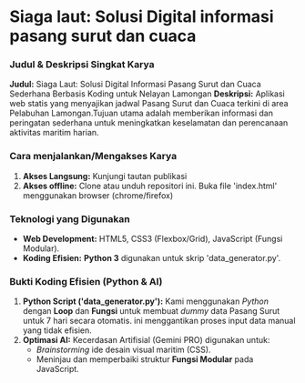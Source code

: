 # Siaga laut: Solusi Digital informasi pasang surut dan cuaca
### Judul & Deskripsi Singkat Karya
**Judul:** Siaga Laut: Solusi Digital Informasi Pasang Surut dan Cuaca Sederhana Berbasis Koding untuk Nelayan Lamongan
**Deskripsi:** Aplikasi web statis yang menyajikan jadwal Pasang Surut dan Cuaca terkini di area Pelabuhan Lamongan.Tujuan utama adalah memberikan informasi dan peringatan sederhana untuk meningkatkan keselamatan dan perencanaan aktivitas maritim harian.
### Cara menjalankan/Mengakses Karya
1. **Akses Langsung:** Kunjungi tautan publikasi 
2. **Akses offline:** Clone atau unduh repositori ini. Buka file 'index.html' menggunakan browser (chrome/firefox)
### Teknologi yang Digunakan
* **Web Development:**  HTML5, CSS3 (Flexbox/Grid), JavaScript (Fungsi Modular).
* **Koding Efisien:** **Python 3** digunakan untuk skrip 'data_generator.py'.
### Bukti Koding Efisien (Python & AI)
1. **Python Script ('data_generator.py'):** Kami menggunakan *Python* dengan **Loop** dan **Fungsi** untuk membuat *dummy* data Pasang Surut untuk 7 hari secara otomatis. ini menggantikan proses input data manual yang tidak efisien.
2.  **Optimasi AI:** Kecerdasan Artifisial (Gemini PRO) digunakan untuk:
    * *Brainstorming* ide desain visual maritim (CSS).
    * Meninjau dan memperbaiki struktur **Fungsi Modular** pada JavaScript.

